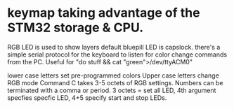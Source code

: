 # keymap taking advantage of the STM32 storage & CPU. 
RGB LED is used to show layers
default bluepill LED is capslock.
there's a simple serial protocol for the keyboard to listen for color change commands from the PC. 
Useful for "do stuff && cat "green">/dev/ttyACM0"

lower case letters set pre-programmed colors
Upper case letters change RGB mode
Command C takes 3-5 octets of RGB settings. Numbers can be terminated with a comma or period. 
3 octets = set all LED, 4th argument specfies specfic LED, 4+5 specify start and stop LEDs.
